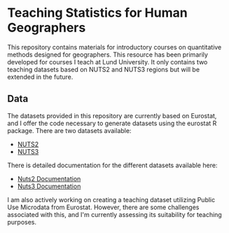 # Teaching Statistics for Human Geographers

This repository contains materials for introductory courses on quantitative methods designed for geographers. This resource has been primarily developed for courses I teach at Lund University.
It only contains two teaching datasets based on NUTS2 and NUTS3 regions but will be extended in the future.

## Data

The datasets provided in this repository are currently based on Eurostat, and I offer the code necessary to generate datasets using the eurostat R package. There are two datasets available:
- [NUTS2](data/nuts2/)
- [NUTS3](data/nuts3/)

There is detailed documentation for the different datasets available here: 
- [Nuts2 Documentation](documentation/nuts2_doc/nuts2_doc.pdf) 
- [Nuts3 Documentation](documentation/nuts3_doc/nuts3_doc.pdf)

I am also actively working on creating a teaching dataset utilizing Public Use Microdata from Eurostat. However, there are some challenges associated with this, and I'm currently assessing its suitability for teaching purposes.
